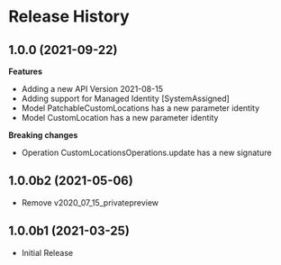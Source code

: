 # Release History

## 1.0.0 (2021-09-22)

**Features**
  - Adding a new API Version 2021-08-15
  - Adding support for Managed Identity [SystemAssigned]
  - Model PatchableCustomLocations has a new parameter identity
  - Model CustomLocation has a new parameter identity

**Breaking changes**

  - Operation CustomLocationsOperations.update has a new signature

## 1.0.0b2 (2021-05-06)

* Remove v2020_07_15_privatepreview

## 1.0.0b1 (2021-03-25)

* Initial Release
